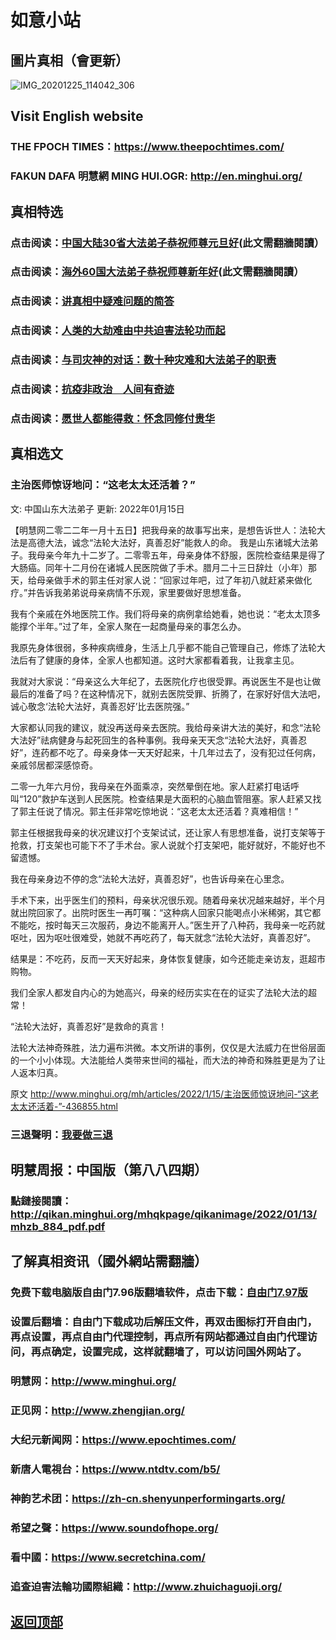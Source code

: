 # 如意小站

## 圖片真相（會更新）

![IMG_20201225_114042_306](https://user-images.githubusercontent.com/79625284/149616425-4ee70bd8-e8a5-4e78-9808-33504d595b71.jpg)

## Visit English website

### THE FPOCH TIMES：https://www.theepochtimes.com/

### FAKUN DAFA 明慧網 MING HUI.OGR: http://en.minghui.org/

## 真相特选

### 点击阅读：[中国大陆30省大法弟子恭祝师尊元旦好](https://greetings.minghui.org/mh/articles/2021/12/31/%E4%B8%AD%E5%9B%BD%E5%A4%A7%E9%99%8630%E7%9C%81%E5%A4%A7%E6%B3%95%E5%BC%9F%E5%AD%90%E6%81%AD%E7%A5%9D%E5%B8%88%E5%B0%8A%E5%85%83%E6%97%A6%E5%A5%BD-436087.html)(此文需翻牆閱讀）

### 点击阅读：[海外60国大法弟子恭祝师尊新年好](https://greetings.minghui.org/mh/articles/2022/1/1/%E6%B5%B7%E5%A4%9660%E5%9B%BD%E5%A4%A7%E6%B3%95%E5%BC%9F%E5%AD%90%E6%81%AD%E7%A5%9D%E5%B8%88%E5%B0%8A%E6%96%B0%E5%B9%B4%E5%A5%BD-435930.html)(此文需翻牆閱讀）

### 点击阅读：[讲真相中疑难问题的简答](https://github.com/pinhe91/jcxw3/tree/main)

### 点击阅读：[人类的大劫难由中共迫害法轮功而起](https://github.com/pinhe91/jcxw4/tree/main) 

### 点击阅读：[与司灾神的对话：数十种灾难和大法弟子的职责](https://github.com/pinhe91/jcxw1/tree/main) 

### 点击阅读：[抗疫非政治　人间有奇迹](https://github.com/pinhe91/jcxw2/tree/main) 

### 点击阅读：[愿世人都能得救：怀念同修付贵华](https://github.com/pinhe91/jcxw5/tree/main)

## 真相选文

### 主治医师惊讶地问：“这老太太还活着？”

文: 中国山东大法弟子 更新: 2022年01月15日

【明慧网二零二二年一月十五日】把我母亲的故事写出来，是想告诉世人：法轮大法是高德大法，诚念“法轮大法好，真善忍好”能救人的命。
我是山东诸城大法弟子。我母亲今年九十二岁了。二零零五年，母亲身体不舒服，医院检查结果是得了大肠癌。同年十二月份在诸城人民医院做了手术。腊月二十三日辞灶（小年）那天，给母亲做手术的郭主任对家人说：“回家过年吧，过了年初八就赶紧来做化疗。”并告诉我弟弟说母亲病情不乐观，家里要做好思想准备。

我有个亲戚在外地医院工作。我们将母亲的病例拿给她看，她也说：“老太太顶多能撑个半年。”过了年，全家人聚在一起商量母亲的事怎么办。

我原先身体很弱，多种疾病缠身，生活上几乎都不能自己管理自己，修炼了法轮大法后有了健康的身体，全家人也都知道。这时大家都看着我，让我拿主见。

我就对大家说：“母亲这么大年纪了，去医院化疗也很受罪。再说医生不是也让做最后的准备了吗？在这种情况下，就别去医院受罪、折腾了，在家好好信大法吧，诚心敬念‘法轮大法好，真善忍好’比去医院强。”

大家都认同我的建议，就没再送母亲去医院。我给母亲讲大法的美好，和念“法轮大法好”祛病健身与起死回生的各种事例。我母亲天天念“法轮大法好，真善忍好”，连药都不吃了。母亲身体一天天好起来，十几年过去了，没有犯过任何病，亲戚邻居都深感惊奇。

二零一九年六月份，我母亲在外面乘凉，突然晕倒在地。家人赶紧打电话呼叫“120”救护车送到人民医院。检查结果是大面积的心脑血管阻塞。家人赶紧又找了郭主任说了情况。郭主任非常吃惊地说：“这老太太还活着？真难相信！”

郭主任根据我母亲的状况建议打个支架试试，还让家人有思想准备，说打支架等于抢救，打支架也可能下不了手术台。家人说就个打支架吧，能好就好，不能好也不留遗憾。

我在母亲身边不停的念“法轮大法好，真善忍好”，也告诉母亲在心里念。

手术下来，出乎医生们的预料，母亲状况很乐观。随着母亲状况越来越好，半个月就出院回家了。出院时医生一再叮嘱：“这种病人回家只能喝点小米稀粥，其它都不能吃，按时每天三次服药，身边不能离开人。”医生开了八种药，我母亲一吃药就呕吐，因为呕吐很难受，她就不再吃药了，每天就念“法轮大法好，真善忍好”。

结果是：不吃药，反而一天天好起来，身体恢复健康，如今还能走亲访友，逛超市购物。

我们全家人都发自内心的为她高兴，母亲的经历实实在在的证实了法轮大法的超常！

“法轮大法好，真善忍好”是救命的真言！

法轮大法神奇殊胜，法力遍布洪微。本文所讲的事例，仅仅是大法威力在世俗层面的一个小小体现。大法能给人类带来世间的福祉，而大法的神奇和殊胜更是为了让人返本归真。

原文 http://www.minghui.org/mh/articles/2022/1/15/主治医师惊讶地问-“这老太太还活着-”-436855.html

### 三退聲明：[我要做三退](https://tuidang.epochtimes.com/)

## 明慧周报：中国版（第八八四期）

### 點鏈接閱讀：http://qikan.minghui.org/mhqkpage/qikanimage/2022/01/13/mhzb_884_pdf.pdf

## 了解真相资讯（國外網站需翻牆）

### 免费下载电脑版自由门7.96版翻墙软件，点击下载：[自由门7.97版](https://github.com/pinhe91/tuiguang/files/6839679/fg797r.zip)

### 设置后翻墙：自由门下载成功后解压文件，再双击图标打开自由门，再点设置，再点自由门代理控制，再点所有网站都通过自由门代理访问，再点确定，设置完成，这样就翻墙了，可以访问国外网站了。

### 明慧网：http://www.minghui.org/

### 正见网：http://www.zhengjian.org/

### 大纪元新闻网：https://www.epochtimes.com/

### 新唐人電視台：https://www.ntdtv.com/b5/

### 神韵艺术团：https://zh-cn.shenyunperformingarts.org/

### 希望之聲：https://www.soundofhope.org/

### 看中國：https://www.secretchina.com/

### 追查迫害法輪功國際組織：http://www.zhuichaguoji.org/

## [返回顶部](https://git.io/Js3EY)
